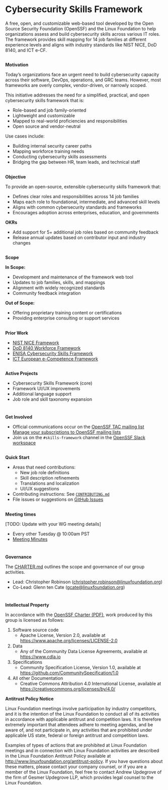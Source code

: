 # **Cybersecurity Skills Framework**

A free, open, and customizable web-based tool developed by the Open Source Security Foundation (OpenSSF) and the Linux Foundation to help organizations assess and build cybersecurity skills across various IT roles. The framework provides skill mapping for 14 job families at different experience levels and aligns with industry standards like NIST NICE, DoD 8140, and ICT e-CF.

## 
**Motivation**

Today’s organizations face an urgent need to build cybersecurity capacity across their software, DevOps, operations, and GRC teams. However, most frameworks are overly complex, vendor-driven, or narrowly scoped.

This initiative addresses the need for a simplified, practical, and open cybersecurity skills framework that is:

- Role-based and job family-oriented
- Lightweight and customizable
- Mapped to real-world proficiencies and responsibilities
- Open source and vendor-neutral

Use cases include:

- Building internal security career paths
- Mapping workforce training needs
- Conducting cybersecurity skills assessments
- Bridging the gap between HR, team leads, and technical staff

## 
**Objective**

To provide an open-source, extensible cybersecurity skills framework that:

- Defines clear roles and responsibilities across 14 job families
- Maps each role to foundational, intermediate, and advanced skill levels
- Aligns with common cybersecurity standards and frameworks
- Encourages adoption across enterprises, education, and governments

**OKRs**

- Add support for 5+ additional job roles based on community feedback
- Release annual updates based on contributor input and industry changes

## 
**Scope**

**In Scope:**

- Development and maintenance of the framework web tool
- Updates to job families, skills, and mappings
- Alignment with widely recognized standards
- Community feedback integration

**Out of Scope:**

- Offering proprietary training content or certifications
- Providing enterprise consulting or support services

## 
**Prior Work**

* [NIST NICE Framework](https://www.nist.gov/itl/applied-cybersecurity/nice/nice-framework-resource-center)
* [DoD 8140 Workforce Framework](https://public.cyber.mil/cw/dod-cyber-workforce-framework/)
* [ENISA Cybersecurity Skills Framework](https://www.enisa.europa.eu/publications/european-cybersecurity-skills-framework)
* [ICT European e-Competence Framework](https://www.ecompetences.eu/)

## 
**Active Projects**

- Cybersecurity Skills Framework (core)
- Framework UI/UX improvements
- Additional language support
- Job role and skill taxonomy expansion

# 
**Get Involved**

*   Official communications occur on the [OpenSSF TAC mailing list](https://lists.openssf.org/g/openssf-tac/topics)  
    [Manage your subscriptions to OpenSSF mailing lists](https://lists.openssf.org/g/main/subgroups)
*   Join us on the `#skills-framework` channel in the [OpenSSF Slack workspace](https://slack.openssf.org/)

## 
### 
**Quick Start**

*   Areas that need contributions:
    - New job role definitions
    - Skill description refinements
    - Translations and localization
    - UI/UX suggestions
*   Contributing instructions: See [`CONTRIBUTING.md`](./CONTRIBUTING.md)
*   File issues or suggestions on [GitHub Issues](https://github.com/ossf/cybersecurity-skills-framework/issues)

## 
**Meeting times**

[TODO: Update with your WG meeting details]

*   Every other Tuesday @ 10:00am PST  
*   [Meeting Minutes](https://docs.google.com/document/d/1uXQI1vI5_HyOvxHMexrnTY_ruBrynbPl5yOd1UM4g3A/edit#heading=h.yworp6sxzb6g)

# 
**Governance**

The [CHARTER.md](https://github.com/ossf/project-template/blob/main/CHARTER.md) outlines the scope and governance of our group activities.

*   Lead: Christopher Robinson (christopher.robinson@linuxfoundation.org)
*   Co-Lead: Glenn ten Cate (gcate@linuxfoundation.org)

#
**Intellectual Property**

In accordance with the [OpenSSF Charter (PDF)](https://charter.openssf.org/), work produced by this group is licensed as follows:

1. Software source code  
   * Apache License, Version 2.0, available at https://www.apache.org/licenses/LICENSE-2.0
2. Data  
   * Any of the Community Data License Agreements, available at https://www.cdla.io
3. Specifications  
   * Community Specification License, Version 1.0, available at https://github.com/CommunitySpecification/1.0
4. All other Documentation  
   * Creative Commons Attribution 4.0 International License, available at https://creativecommons.org/licenses/by/4.0/

**Antitrust Policy Notice**

Linux Foundation meetings involve participation by industry competitors, and it is the intention of the Linux Foundation to conduct all of its activities in accordance with applicable antitrust and competition laws. It is therefore extremely important that attendees adhere to meeting agendas, and be aware of, and not participate in, any activities that are prohibited under applicable US state, federal or foreign antitrust and competition laws.

Examples of types of actions that are prohibited at Linux Foundation meetings and in connection with Linux Foundation activities are described in the Linux Foundation Antitrust Policy available at http://www.linuxfoundation.org/antitrust-policy. If you have questions about these matters, please contact your company counsel, or if you are a member of the Linux Foundation, feel free to contact Andrew Updegrove of the firm of Gesmer Updegrove LLP, which provides legal counsel to the Linux Foundation.
